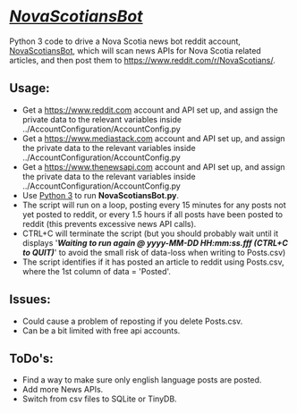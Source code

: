 # <u><i>NovaScotiansBot</i></u>
Python 3 code to drive a Nova Scotia news bot reddit account, [NovaScotiansBot](https://www.reddit.com/u/NovaScotiansBot/), which will scan news APIs for Nova Scotia related articles, and then post them to https://www.reddit.com/r/NovaScotians/. 

## Usage:
- Get a https://www.reddit.com account and API set up, and assign the private data to the relevant variables inside ../AccountConfiguration/AccountConfig.py
- Get a https://www.mediastack.com account and API set up, and assign the private data to the relevant variables inside ../AccountConfiguration/AccountConfig.py
- Get a https://www.thenewsapi.com account and API set up, and assign the private data to the relevant variables inside ../AccountConfiguration/AccountConfig.py
- Use <u>Python 3</u> to run <b>NovaScotiansBot.py</b>.
- The script will run on a loop, posting every 15 minutes for any posts not yet posted to reddit, or every 1.5 hours if all posts have been posted to reddit (this prevents excessive news API calls).
- CTRL+C will terminate the script (but you should probably wait until it displays '<b><i>Waiting to run again @ yyyy-MM-DD HH:mm:ss.fff (CTRL+C to QUIT)</i></b>' to avoid the small risk of data-loss when writing to Posts.csv)
- The script identifies if it has posted an article to reddit using Posts.csv, where the 1st column of data = 'Posted'.
 
## Issues:
- Could cause a problem of reposting if you delete Posts.csv.
- Can be a bit limited with free api accounts.


## ToDo's:
- Find a way to make sure only english language posts are posted.
- Add more News APIs.
- Switch from csv files to SQLite or TinyDB.
